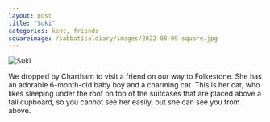 ```yaml
---
layout: post
title: "Suki"
categories: kent, friends
squareimage: /sabbaticaldiary/images/2022-08-09-square.jpg
---
```

<img src="/sabbaticaldiary/images/2022-08-09.jpg" alt="Suki" class="center">

We dropped by Chartham to visit a friend on our way to Folkestone. She has an adorable 6-month-old baby boy and a charming cat. This is her cat, who likes sleeping under the roof on top of the suitcases that are placed above a tall cupboard, so you cannot see her easily, but she can see you from above. 